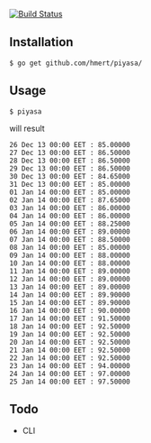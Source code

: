 [![Build Status](https://travis-ci.org/hmert/piyasa.png?branch=master)](https://travis-ci.org/hmert/piyasa)


Installation
------------

    $ go get github.com/hmert/piyasa/
   

Usage
------------

    $ piyasa
    
will result

    26 Dec 13 00:00 EET : 85.00000
    27 Dec 13 00:00 EET : 86.50000
    28 Dec 13 00:00 EET : 86.50000
    29 Dec 13 00:00 EET : 86.50000
    30 Dec 13 00:00 EET : 84.65000
    31 Dec 13 00:00 EET : 85.00000
    01 Jan 14 00:00 EET : 85.00000
    02 Jan 14 00:00 EET : 87.65000
    03 Jan 14 00:00 EET : 86.00000
    04 Jan 14 00:00 EET : 86.00000
    05 Jan 14 00:00 EET : 88.25000
    06 Jan 14 00:00 EET : 89.00000
    07 Jan 14 00:00 EET : 88.50000
    08 Jan 14 00:00 EET : 85.00000
    09 Jan 14 00:00 EET : 88.00000
    10 Jan 14 00:00 EET : 88.00000
    11 Jan 14 00:00 EET : 89.00000
    12 Jan 14 00:00 EET : 89.00000
    13 Jan 14 00:00 EET : 89.00000
    14 Jan 14 00:00 EET : 89.90000
    15 Jan 14 00:00 EET : 89.90000
    16 Jan 14 00:00 EET : 90.00000
    17 Jan 14 00:00 EET : 91.50000
    18 Jan 14 00:00 EET : 92.50000
    19 Jan 14 00:00 EET : 92.50000
    20 Jan 14 00:00 EET : 92.50000
    21 Jan 14 00:00 EET : 92.50000
    22 Jan 14 00:00 EET : 92.50000
    23 Jan 14 00:00 EET : 94.00000
    24 Jan 14 00:00 EET : 97.00000
    25 Jan 14 00:00 EET : 97.50000	




Todo
------------

- CLI 
